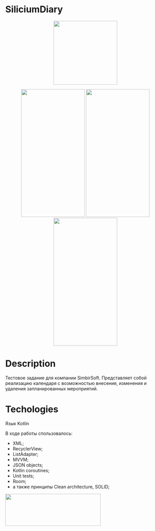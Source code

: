 # SiliciumDiary

<p align="center">
  <img src="https://i.imgur.com/DLIRAYh.png" width="200" height ="200">
</p>

<p align="center">
   <img src="https://i.imgur.com/vmtxX6N.jpg" width="200" height ="400">
   <img src="https://i.imgur.com/e2oaHtQ.jpg" width="200" height ="400">
   <img src="https://i.imgur.com/XT40OSZ.jpg" width="200" height ="400">
</p>

# Description

Тестовое задание для компании SimbirSoft.
Представляет собой реализацию календаря с возможностью внесения, изменения и удаления запланированных мероприятий.

# Techologies

Язык Kotlin

В ходе работы спользовалось:
- XML;
- RecyclerView;
- ListAdapter;
- MVVM;
- JSON objects;
- Kotlin coroutines;
- Unit tests;
- Room;
- а также принципы Clean architecture, SOLID;
  
  
[<img src="https://i.imgur.com/XVSCF5a.jpg" width="300" height ="100" >](https://youtube.com/shorts/qVQLX2-fNFs?si=Wm1euFe64ofAoDiZ)
